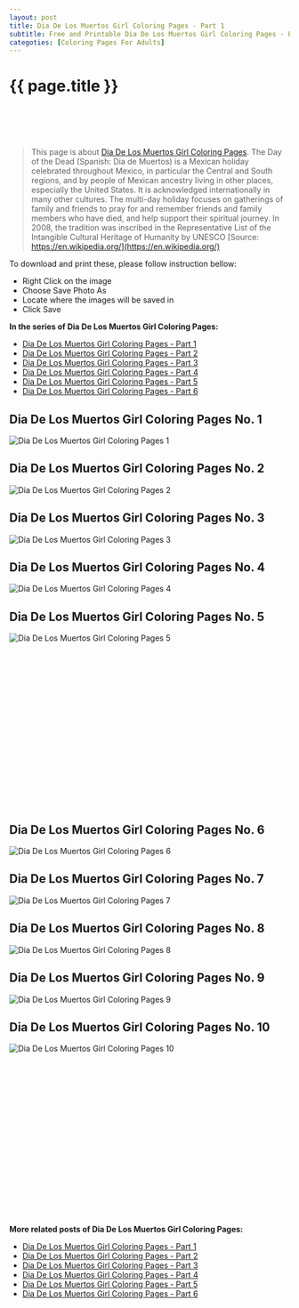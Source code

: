```yaml
---
layout: post
title: Dia De Los Muertos Girl Coloring Pages - Part 1
subtitle: Free and Printable Dia De Los Muertos Girl Coloring Pages - Part 1
categoties: [Coloring Pages For Adults]
---
```

{{ page.title }}
================
<script async src="//pagead2.googlesyndication.com/pagead/js/adsbygoogle.js"></script><!-- UnderTitleAds --> <ins class="adsbygoogle" style="display:inline-block;width:468px;height:60px" data-ad-client="ca-pub-6753140515841889" data-ad-slot="4010138290"></ins><script> (adsbygoogle = window.adsbygoogle || []).push({}); </script>

> This page is about [Dia De Los Muertos Girl Coloring Pages](https://freecoloringpages.github.io/). The Day of the Dead (Spanish: Dia de Muertos) is a Mexican holiday celebrated throughout Mexico, in particular the Central and South regions, and by people of Mexican ancestry living in other places, especially the United States. It is acknowledged internationally in many other cultures. The multi-day holiday focuses on gatherings of family and friends to pray for and remember friends and family members who have died, and help support their spiritual journey. In 2008, the tradition was inscribed in the Representative List of the Intangible Cultural Heritage of Humanity by UNESCO [Source: https://en.wikipedia.org/](https://en.wikipedia.org/)

To download and print these, please follow instruction bellow:
* Right Click on the image 
* Choose Save Photo As 
* Locate where the images will be saved in 
* Click Save

**In the series of Dia De Los Muertos Girl Coloring Pages:**

* [Dia De Los Muertos Girl Coloring Pages - Part 1](https://freecoloringpages.github.io/2017/12/04/Dia-De-Los-Muertos-Girl-Coloring-Pages-part-1.html)
* [Dia De Los Muertos Girl Coloring Pages - Part 2](https://freecoloringpages.github.io/2017/12/04/Dia-De-Los-Muertos-Girl-Coloring-Pages-part-2.html)
* [Dia De Los Muertos Girl Coloring Pages - Part 3](https://freecoloringpages.github.io/2017/12/04/Dia-De-Los-Muertos-Girl-Coloring-Pages-part-3.html)
* [Dia De Los Muertos Girl Coloring Pages - Part 4](https://freecoloringpages.github.io/2017/12/04/Dia-De-Los-Muertos-Girl-Coloring-Pages-part-4.html)
* [Dia De Los Muertos Girl Coloring Pages - Part 5](https://freecoloringpages.github.io/2017/12/04/Dia-De-Los-Muertos-Girl-Coloring-Pages-part-5.html)
* [Dia De Los Muertos Girl Coloring Pages - Part 6](https://freecoloringpages.github.io/2017/12/04/Dia-De-Los-Muertos-Girl-Coloring-Pages-part-6.html)

## Dia De Los Muertos Girl Coloring Pages No. 1
![Dia De Los Muertos Girl Coloring Pages 1](https://freecoloringpages.github.io/img3/Dia-De-Los-Muertos-Girl-Coloring-Pages%20(1).jpg "Dia De Los Muertos Girl Coloring Pages 1")

## Dia De Los Muertos Girl Coloring Pages No. 2
![Dia De Los Muertos Girl Coloring Pages 2](https://freecoloringpages.github.io/img3/Dia-De-Los-Muertos-Girl-Coloring-Pages%20(2).jpg "Dia De Los Muertos Girl Coloring Pages 2")

## Dia De Los Muertos Girl Coloring Pages No. 3
![Dia De Los Muertos Girl Coloring Pages 3](https://freecoloringpages.github.io/img3/Dia-De-Los-Muertos-Girl-Coloring-Pages%20(3).jpg "Dia De Los Muertos Girl Coloring Pages 3")

## Dia De Los Muertos Girl Coloring Pages No. 4
![Dia De Los Muertos Girl Coloring Pages 4](https://freecoloringpages.github.io/img3/Dia-De-Los-Muertos-Girl-Coloring-Pages%20(4).jpg "Dia De Los Muertos Girl Coloring Pages 4")

## Dia De Los Muertos Girl Coloring Pages No. 5
![Dia De Los Muertos Girl Coloring Pages 5](https://freecoloringpages.github.io/img3/Dia-De-Los-Muertos-Girl-Coloring-Pages%20(5).jpg "Dia De Los Muertos Girl Coloring Pages 5")

<script async src="//pagead2.googlesyndication.com/pagead/js/adsbygoogle.js"></script><!-- Texxtonly --><ins class="adsbygoogle" style="display:inline-block;width:336px;height:280px" data-ad-client="ca-pub-6753140515841889" data-ad-slot="3207852233"></ins><script>(adsbygoogle = window.adsbygoogle || []).push({}); </script>

## Dia De Los Muertos Girl Coloring Pages No. 6
![Dia De Los Muertos Girl Coloring Pages 6](https://freecoloringpages.github.io/img3/Dia-De-Los-Muertos-Girl-Coloring-Pages%20(6).jpg "Dia De Los Muertos Girl Coloring Pages 6")

## Dia De Los Muertos Girl Coloring Pages No. 7
![Dia De Los Muertos Girl Coloring Pages 7](https://freecoloringpages.github.io/img3/Dia-De-Los-Muertos-Girl-Coloring-Pages%20(7).jpg "Dia De Los Muertos Girl Coloring Pages 7")

## Dia De Los Muertos Girl Coloring Pages No. 8
![Dia De Los Muertos Girl Coloring Pages 8](https://freecoloringpages.github.io/img3/Dia-De-Los-Muertos-Girl-Coloring-Pages%20(8).jpg "Dia De Los Muertos Girl Coloring Pages 8")

## Dia De Los Muertos Girl Coloring Pages No. 9
![Dia De Los Muertos Girl Coloring Pages 9](https://freecoloringpages.github.io/img3/Dia-De-Los-Muertos-Girl-Coloring-Pages%20(9).jpg "Dia De Los Muertos Girl Coloring Pages 9")

## Dia De Los Muertos Girl Coloring Pages No. 10
![Dia De Los Muertos Girl Coloring Pages 10](https://freecoloringpages.github.io/img3/Dia-De-Los-Muertos-Girl-Coloring-Pages%20(10).jpg "Dia De Los Muertos Girl Coloring Pages 10")

<script async src="//pagead2.googlesyndication.com/pagead/js/adsbygoogle.js"></script><!-- Texxtonly --><ins class="adsbygoogle" style="display:inline-block;width:336px;height:280px" data-ad-client="ca-pub-6753140515841889" data-ad-slot="3207852233"></ins><script>(adsbygoogle = window.adsbygoogle || []).push({}); </script>

**More related posts of Dia De Los Muertos Girl Coloring Pages:**

* [Dia De Los Muertos Girl Coloring Pages - Part 1](https://freecoloringpages.github.io/2017/12/04/Dia-De-Los-Muertos-Girl-Coloring-Pages-part-1.html)
* [Dia De Los Muertos Girl Coloring Pages - Part 2](https://freecoloringpages.github.io/2017/12/04/Dia-De-Los-Muertos-Girl-Coloring-Pages-part-2.html)
* [Dia De Los Muertos Girl Coloring Pages - Part 3](https://freecoloringpages.github.io/2017/12/04/Dia-De-Los-Muertos-Girl-Coloring-Pages-part-3.html)
* [Dia De Los Muertos Girl Coloring Pages - Part 4](https://freecoloringpages.github.io/2017/12/04/Dia-De-Los-Muertos-Girl-Coloring-Pages-part-4.html)
* [Dia De Los Muertos Girl Coloring Pages - Part 5](https://freecoloringpages.github.io/2017/12/04/Dia-De-Los-Muertos-Girl-Coloring-Pages-part-5.html)
* [Dia De Los Muertos Girl Coloring Pages - Part 6](https://freecoloringpages.github.io/2017/12/04/Dia-De-Los-Muertos-Girl-Coloring-Pages-part-6.html)

